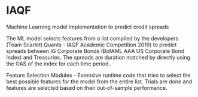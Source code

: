 # IAQF
Machine Learning model implementation to predict credit spreads

The ML model selects features from a list compiled by the developers (Team Scarlett Quants - IAQF Academic Competition 2019) to predict spreads between IG Corporate Bonds (BofAML AAA US Corporate Bond Index) and Treasuries. The spreads are duration matched by directly using the OAS of the index for each time period.

Feature Selection Modules - Extensive runtime code that tries to select the best possible features for the model from the entire list. Trials are done and features are selected based on their out-of-sample performance.
